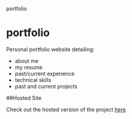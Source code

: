portfolio

# portfolio

Personal portfolio website detailing:

- about me
- my resume
- past/current experience
- technical skills
- past and current projects

##Hosted Site

Check out the hosted version of the project [here](https://rishi-m100.github.io/portfolio/)
